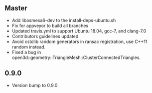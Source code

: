 ## Master

*  Add libosmesa6-dev to the install-deps-ubuntu.sh
*  Fix for appveyor to build all branches
*  Updated travis.yml to support Ubuntu 18.04, gcc-7, and clang-7.0
*  Contributors guidelines updated
*  Avoid cstdlib random generators in ransac registration, use C++11 random instead.
*  Fixed a bug in open3d::geometry::TriangleMesh::ClusterConnectedTriangles.

## 0.9.0

*  Version bump to 0.9.0
